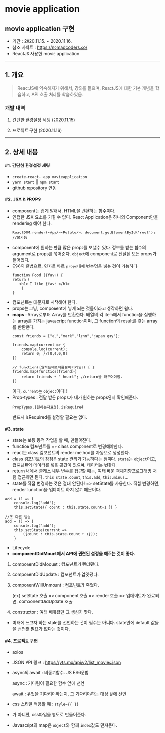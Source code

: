 # movie application

## movie application 구현
+ 기간 : 2020.11.15. ~ 2020.11.16.
+ 참조 사이트 : https://nomadcoders.co/
+ ReactJS 사용한 movie application

---
## 1. 개요
> ReactJS에 익숙해지기 위해서, 강의를 들으며, ReactJS에 대한 기본 개념을 학습하고, API 호출 처리를 학습하였음. 

### 개발 내역

1. 간단한 환경설정 세팅 (2020.11.15)

2. 프로젝트 구현 (2020.11.16)

----

## 2. 상세 내용

#### #1. 간단한 환경설정 세팅
- `create-react- app movieapplication`
- `yarn start` || `npm start`
- github repository 연동 


#### #2. JSX & PROPS
- component는 쉽게 말해서, HTML을 반환하는 함수이다. 
- 인접한 JSX 요소를 가질 수 없다. React Application은 하나의 Component만을 rendering 해야 한다.
    ```
    ReactDOM.render(<App/><Potato/>, document.getElementById('root'); //불가능! 
    ```
- component에 원하는 만큼 많은 props를 보낼수 있다. 정보를 받는 함수의 argument로 props를 넣어준다. `object`에 component로 전달된 모든 props가 들어있다.
- ES6의 문법으로, 인자로 바로 `props`내에 변수명을 넣는 것이 가능하다. 
    ```
    function Food ({fav}) {
    return (
       <h1> I like {fav} </h1>
        )
    } 
    ```
- 컴포넌트는 대문자로 시작해야 한다. 
- props는 그냥, component에 넣게 되는 것들이라고 생각하면 쉽다. 
- **maps** : Array로부터 Array를 반환한다. 배열의 각 item에서 function을 실행하는 array를 가지는 javascript function이며, 그 function의 result를 갖는 array를 반환한다. 
    ```
    const friends = ["al","mark","lynn","japan guy"];

    friends.map(current => {
        console.log(current);
        return 0; //[0,0,0,0]
    })

    // function({원하는대로이름붙이기가능}) { }
    friends.map(function(friend){
        return friends + " heart"; //return을 해주어야함.
    })
    ```
    이때, `current`는 `object`이다!!
- Prop-types : 전달 받은 props가 내가 원하는 props인지 확인해준다. 
    ```
    PropTypes.{원하는자료형}.isRequired
    ```
    반드시 isRequired를 설정할 필요는 없다. 


#### #3. state
+ state는 보통 동적 작업을 할 때, 만들어진다.
+ function 컴포넌트를 => class component로 변경해야한다. 
+ react는 class 컴포넌트의 render method를 자동으로 생성한다. 
+ class 컴포넌트의 장점은 state 관리가 가능하다는 점이다. `state`는 `object`이고,  컴포넌트의 데이터를 넣을 공간이 있으며, 데이터는 변한다. 
+ return 내에서 클래스 내부 변수를 접근할 때는, 여태 배운 객체지향프로그래밍 처럼 접근하면 된다. `this.state.count`, `this.add`, `this.minus`...
+ state를 직접 변경하는 것은 절대 안된다! => setState를 사용한다. 
직접 변경하면, render function을 업데이트 하지 않기 때문이다. 
```
add = () => { 
    console.log("add"); 
    this.setState({ count : this.state.count+1 }) }

//또 다른 방법
add = () => { 
    console.log("add"); 
    this.setState(current => 
        ({count : this.state.count + 1}));
    }

```
+ Lifecycle
+ **componentDidMount에서 API에 관련된 설정을 해주는 것이 좋다.**

1. componentDidMoount : 컴포넌트가 렌더됐다.
2. componentDidUpdate : 컴포넌트가 업뎃됐다.
3. componentWillUnmount : 컴포넌트가 죽었다.

    (ex) setState 호출 => component 호출 => render 호출 => 업데이트가 완료되면, componentDidUpdate 호출
4. constructor : 여태 배워왔던 그 생성자 맞다. 
+ 미래에 쓰고자 하는 state를 선언하는 것이 필수는 아니다. state안에 default 값들을 선언할 필요가 없다는 것이다. 


#### #4. 프로젝트 구현
- axios
- JSON API 링크 : https://yts.mx/api/v2/list_movies.json
- async와 await : 비동기함수. JS ES6문법

    async : 기다림이 필요한 함수 앞에 선언

    await : 무엇을 기다려야하는지, 그 기다려야하는 대상 앞에 선언
- css 스타일 적용할 떄 : `style={{ }}`
- 가 아니면, css파일을 별도로 만들어준다.
- Javascript의 map은 `object`와 함께 `index`값도 던져준다.